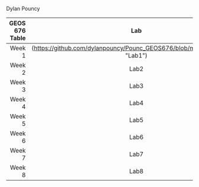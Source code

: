 Dylan Pouncy

| GEOS 676 Table | Lab | Quiz |
|-------:|:----:|-------:|
| Week 1 | (https://github.com/dylanpouncy/Pounc_GEOS676/blob/main/Lab/Week01 "Lab1") | Quiz 1 |
| Week 2 | Lab2 | Quiz 2 |
| Week 3 | Lab3 | Quiz 3 |
| Week 4 | Lab4 | Quiz 4 |
| Week 5 | Lab5 | Quiz 5 |
| Week 6 | Lab6 | Quiz 6 |
| Week 7 | Lab7 | Quiz 7 |
| Week 8 | Lab8 | Quiz 8 |
